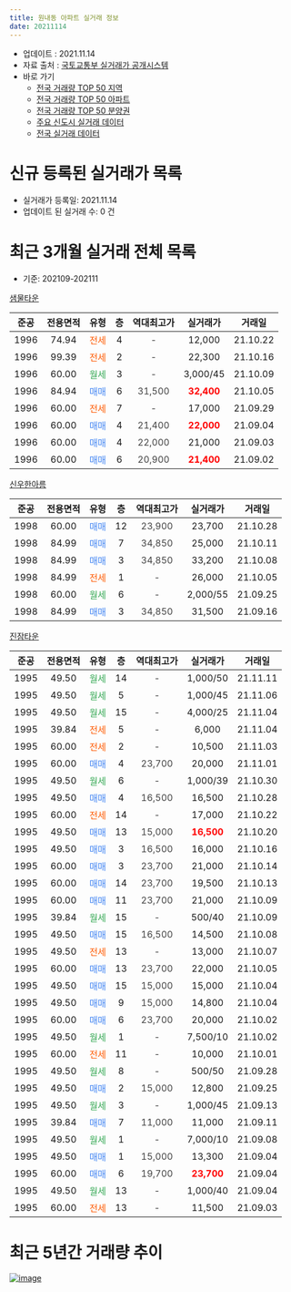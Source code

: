 ```yaml
---
title: 원내동 아파트 실거래 정보
date: 20211114
---
```


* 업데이트 : 2021.11.14
* 자료 출처 : [국토교통부 실거래가 공개시스템](http://rt.molit.go.kr)
* 바로 가기
    * [전국 거래량 TOP 50 지역](https://apt-info.github.io/apt-trade-info/tr)
    * [전국 거래량 TOP 50 아파트](https://apt-info.github.io/apt-trade-info/ta)
    * [전국 거래량 TOP 50 분양권](https://apt-info.github.io/apt-trade-info/tb)
    * [주요 신도시 실거래 데이터](https://apt-info.github.io/apt-trade-info/newtown)
    * [전국 실거래 데이터](https://apt-info.github.io/apt-trade-info/all)



<script async src="https://pagead2.googlesyndication.com/pagead/js/adsbygoogle.js"></script>
<!-- 기본광고 -->
<ins class="adsbygoogle"
     style="display:block"
     data-ad-client="ca-pub-1142216861245946"
     data-ad-slot="4805727019"
     data-ad-format="auto"
     data-full-width-responsive="true"></ins>
<script>
     (adsbygoogle = window.adsbygoogle || []).push({});
</script>


# 신규 등록된 실거래가 목록

* 실거래가 등록일: 2021.11.14
* 업데이트 된 실거래 수: 0 건




<script async src="https://pagead2.googlesyndication.com/pagead/js/adsbygoogle.js"></script>
<!-- 기본광고 -->
<ins class="adsbygoogle"
     style="display:block"
     data-ad-client="ca-pub-1142216861245946"
     data-ad-slot="4805727019"
     data-ad-format="auto"
     data-full-width-responsive="true"></ins>
<script>
     (adsbygoogle = window.adsbygoogle || []).push({});
</script>


# 최근 3개월 실거래 전체 목록
* 기준: 202109-202111


[샘물타운](https://search.naver.com/search.naver?query=%EC%83%98%EB%AC%BC%ED%83%80%EC%9A%B4)

|준공|전용면적|유형|층|역대최고가|실거래가|거래일|
|:---:|:---:|:---:|:---:|:---:|:---:|:---:|
|1996|74.94|<span style="color:#FF5A00">전세</span>|4|<span style="color:#444444">-</span>|12,000|21.10.22|
|1996|99.39|<span style="color:#FF5A00">전세</span>|2|<span style="color:#444444">-</span>|22,300|21.10.16|
|1996|60.00|<span style="color:#34A853">월세</span>|3|<span style="color:#444444">-</span>|3,000/45|21.10.09|
|1996|84.94|<span style="color:#4285F3">매매</span>|6|<span style="color:#444444">31,500</span>|<b><span style="color:#FF0000">32,400</span></b>|21.10.05|
|1996|60.00|<span style="color:#FF5A00">전세</span>|7|<span style="color:#444444">-</span>|17,000|21.09.29|
|1996|60.00|<span style="color:#4285F3">매매</span>|4|<span style="color:#444444">21,400</span>|<b><span style="color:#FF0000">22,000</span></b>|21.09.04|
|1996|60.00|<span style="color:#4285F3">매매</span>|4|<span style="color:#444444">22,000</span>|21,000|21.09.03|
|1996|60.00|<span style="color:#4285F3">매매</span>|6|<span style="color:#444444">20,900</span>|<b><span style="color:#FF0000">21,400</span></b>|21.09.02|

[신우한아름](https://search.naver.com/search.naver?query=%EC%8B%A0%EC%9A%B0%ED%95%9C%EC%95%84%EB%A6%84)

|준공|전용면적|유형|층|역대최고가|실거래가|거래일|
|:---:|:---:|:---:|:---:|:---:|:---:|:---:|
|1998|60.00|<span style="color:#4285F3">매매</span>|12|<span style="color:#444444">23,900</span>|23,700|21.10.28|
|1998|84.99|<span style="color:#4285F3">매매</span>|7|<span style="color:#444444">34,850</span>|25,000|21.10.11|
|1998|84.99|<span style="color:#4285F3">매매</span>|3|<span style="color:#444444">34,850</span>|33,200|21.10.08|
|1998|84.99|<span style="color:#FF5A00">전세</span>|1|<span style="color:#444444">-</span>|26,000|21.10.05|
|1998|60.00|<span style="color:#34A853">월세</span>|6|<span style="color:#444444">-</span>|2,000/55|21.09.25|
|1998|84.99|<span style="color:#4285F3">매매</span>|3|<span style="color:#444444">34,850</span>|31,500|21.09.16|

[진잠타운](https://search.naver.com/search.naver?query=%EC%A7%84%EC%9E%A0%ED%83%80%EC%9A%B4)

|준공|전용면적|유형|층|역대최고가|실거래가|거래일|
|:---:|:---:|:---:|:---:|:---:|:---:|:---:|
|1995|49.50|<span style="color:#34A853">월세</span>|14|<span style="color:#444444">-</span>|1,000/50|21.11.11|
|1995|49.50|<span style="color:#34A853">월세</span>|5|<span style="color:#444444">-</span>|1,000/45|21.11.06|
|1995|49.50|<span style="color:#34A853">월세</span>|15|<span style="color:#444444">-</span>|4,000/25|21.11.04|
|1995|39.84|<span style="color:#FF5A00">전세</span>|5|<span style="color:#444444">-</span>|6,000|21.11.04|
|1995|60.00|<span style="color:#FF5A00">전세</span>|2|<span style="color:#444444">-</span>|10,500|21.11.03|
|1995|60.00|<span style="color:#4285F3">매매</span>|4|<span style="color:#444444">23,700</span>|20,000|21.11.01|
|1995|49.50|<span style="color:#34A853">월세</span>|6|<span style="color:#444444">-</span>|1,000/39|21.10.30|
|1995|49.50|<span style="color:#4285F3">매매</span>|4|<span style="color:#444444">16,500</span>|16,500|21.10.28|
|1995|60.00|<span style="color:#FF5A00">전세</span>|14|<span style="color:#444444">-</span>|17,000|21.10.22|
|1995|49.50|<span style="color:#4285F3">매매</span>|13|<span style="color:#444444">15,000</span>|<b><span style="color:#FF0000">16,500</span></b>|21.10.20|
|1995|49.50|<span style="color:#4285F3">매매</span>|3|<span style="color:#444444">16,500</span>|16,000|21.10.16|
|1995|60.00|<span style="color:#4285F3">매매</span>|3|<span style="color:#444444">23,700</span>|21,000|21.10.14|
|1995|60.00|<span style="color:#4285F3">매매</span>|14|<span style="color:#444444">23,700</span>|19,500|21.10.13|
|1995|60.00|<span style="color:#4285F3">매매</span>|11|<span style="color:#444444">23,700</span>|21,000|21.10.09|
|1995|39.84|<span style="color:#34A853">월세</span>|15|<span style="color:#444444">-</span>|500/40|21.10.09|
|1995|49.50|<span style="color:#4285F3">매매</span>|15|<span style="color:#444444">16,500</span>|14,500|21.10.08|
|1995|49.50|<span style="color:#FF5A00">전세</span>|13|<span style="color:#444444">-</span>|13,000|21.10.07|
|1995|60.00|<span style="color:#4285F3">매매</span>|13|<span style="color:#444444">23,700</span>|22,000|21.10.05|
|1995|49.50|<span style="color:#4285F3">매매</span>|15|<span style="color:#444444">15,000</span>|15,000|21.10.04|
|1995|49.50|<span style="color:#4285F3">매매</span>|9|<span style="color:#444444">15,000</span>|14,800|21.10.04|
|1995|60.00|<span style="color:#4285F3">매매</span>|6|<span style="color:#444444">23,700</span>|20,000|21.10.02|
|1995|49.50|<span style="color:#34A853">월세</span>|1|<span style="color:#444444">-</span>|7,500/10|21.10.02|
|1995|60.00|<span style="color:#FF5A00">전세</span>|11|<span style="color:#444444">-</span>|10,000|21.10.01|
|1995|49.50|<span style="color:#34A853">월세</span>|8|<span style="color:#444444">-</span>|500/50|21.09.28|
|1995|49.50|<span style="color:#4285F3">매매</span>|2|<span style="color:#444444">15,000</span>|12,800|21.09.25|
|1995|49.50|<span style="color:#34A853">월세</span>|3|<span style="color:#444444">-</span>|1,000/45|21.09.13|
|1995|39.84|<span style="color:#4285F3">매매</span>|7|<span style="color:#444444">11,000</span>|11,000|21.09.11|
|1995|49.50|<span style="color:#34A853">월세</span>|1|<span style="color:#444444">-</span>|7,000/10|21.09.08|
|1995|49.50|<span style="color:#4285F3">매매</span>|1|<span style="color:#444444">15,000</span>|13,300|21.09.04|
|1995|60.00|<span style="color:#4285F3">매매</span>|6|<span style="color:#444444">19,700</span>|<b><span style="color:#FF0000">23,700</span></b>|21.09.04|
|1995|49.50|<span style="color:#34A853">월세</span>|13|<span style="color:#444444">-</span>|1,000/40|21.09.04|
|1995|60.00|<span style="color:#FF5A00">전세</span>|13|<span style="color:#444444">-</span>|11,500|21.09.03|



<script async src="https://pagead2.googlesyndication.com/pagead/js/adsbygoogle.js"></script>
<!-- 기본광고 -->
<ins class="adsbygoogle"
     style="display:block"
     data-ad-client="ca-pub-1142216861245946"
     data-ad-slot="4805727019"
     data-ad-format="auto"
     data-full-width-responsive="true"></ins>
<script>
     (adsbygoogle = window.adsbygoogle || []).push({});
</script>


# 최근 5년간 거래량 추이


<div style="width:100%;">
    <canvas id="deal_progress" height="200"></canvas>
</div>

<script>
new Chart(document.getElementById("deal_progress"), {
    type: 'line',
    data: {
        labels: ['16.01','16.02','16.03','16.04','16.05','16.06','16.07','16.08','16.09','16.10','16.11','16.12','17.01','17.02','17.03','17.04','17.05','17.06','17.07','17.08','17.09','17.10','17.11','17.12','18.01','18.02','18.03','18.04','18.05','18.06','18.07','18.08','18.09','18.10','18.11','18.12','19.01','19.02','19.03','19.04','19.05','19.06','19.07','19.08','19.09','19.10','19.11','19.12','20.01','20.02','20.03','20.04','20.05','20.06','20.07','20.08','20.09','20.10','20.11','20.12','21.01','21.02','21.03','21.04','21.05','21.06','21.07','21.08','21.09','21.10','21.11'],
        datasets: [{
            label: '매매/분양권',
            data: [15,21,11,17,9,15,14,13,20,35,24,19,10,15,18,14,26,13,10,9,13,17,13,17,16,17,14,16,14,9,7,10,12,16,6,4,18,10,19,11,16,15,20,15,15,22,28,31,24,33,39,21,17,30,40,32,12,23,24,24,24,16,18,19,14,12,12,9,8,15,1],
            borderColor: "rgba(66, 133, 243, 1)",
            backgroundColor: "rgba(66, 133, 243, 0.05)",
            borderWidth: 1,
            pointRadius: 0,
            fill: false,
            lineTension: 0
        },{
            label: '전/월세',
            data: [7,13,12,14,7,10,14,18,13,13,18,7,8,19,10,11,9,7,15,3,11,10,10,15,14,7,11,7,11,14,10,7,7,13,10,5,17,11,13,6,7,7,6,8,5,9,8,8,8,9,12,10,15,8,6,11,3,11,8,5,20,6,4,9,12,10,11,7,7,10,5],
            borderColor: "rgba(255, 90, 0, 1)",
            backgroundColor: "rgba(255, 90, 0, 0.05)",
            borderWidth: 1,
            pointRadius: 0,
            fill: false,
            lineTension: 0
        },{
            label: '합계',
            data: [22,34,23,31,16,25,28,31,33,48,42,26,18,34,28,25,35,20,25,12,24,27,23,32,30,24,25,23,25,23,17,17,19,29,16,9,35,21,32,17,23,22,26,23,20,31,36,39,32,42,51,31,32,38,46,43,15,34,32,29,44,22,22,28,26,22,23,16,15,25,6],
            borderColor: "rgba(0, 0, 0, 1)",
            backgroundColor: "rgba(0, 0, 0, 0.03)",
            borderWidth: 0.1,
            pointRadius: 0,
            fill: true,
            lineTension: 0
        }
        ]
    },
    options: {
        responsive: true,
        title: {
            display: false
        },
        tooltips: {
            mode: 'index',
            intersect: false
        },
        hover: {
            mode: 'nearest',
            intersect: true
        },
        scales: {
            xAxes: [{
                display: true,
                scaleLabel: {
                    display: true,
                    labelString: '년/월'
                }
            }],
            yAxes: [{
                display: true,
                ticks: {
                    suggestedMin: 0,
                },
                scaleLabel: {
                    display: true,
                    labelString: '실거래 수'
                }
            }]
        }
    }
});

</script>


[![image](https://apt-info.github.io/images/2020-01-03-apt-trade-info/1024x500.png)](https://play.google.com/store/apps/details?id=com.aptinfo.apttradeinfo)

